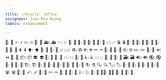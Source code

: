 ```yaml
---

title: :recycle: refine
assignees: Jian-Min Huang
labels: enhancement

---
```


🎨: :art:
⚡️: :zap:
🔥: :fire:
🐛: :bug:
🚑️: :ambulance:
✨: :sparkles:
📝: :memo:
🚀: :rocket:
💄: :lipstick:
🎉: :tada:
✅: :white_check_mark:
🔒️: :lock:
🔐: :closed_lock_with_key:
🔖: :bookmark:
🚨: :rotating_light:
🚧: :construction:
💚: :green_heart:
⬇️: :arrow_down:
⬆️: :arrow_up:
📌: :pushpin:
👷: :construction_worker:
📈: :chart_with_upwards_trend:
♻️: :recycle:
➕: :heavy_plus_sign:
➖: :heavy_minus_sign:
🔧: :wrench:
🔨: :hammer:
🌐: :globe_with_meridians:
✏️: :pencil2:
💩: :poop:
⏪️: :rewind:
🔀: :twisted_rightwards_arrows:
📦️: :package:
👽️: :alien:
🚚: :truck:
📄: :page_facing_up:
💥: :boom:
🍱: :bento:
♿️: :wheelchair:
💡: :bulb:
🍻: :beers:
💬: :speech_balloon:
🗃️: :card_file_box:
🔊: :loud_sound:
🔇: :mute:
👥: :busts_in_silhouette:
🚸: :children_crossing:
🏗️: :building_construction:
📱: :iphone:
🤡: :clown_face:
🥚: :egg:
🙈: :see_no_evil:
📸: :camera_flash:
⚗️: :alembic:
🔍️: :mag:
🏷️: :label:
🌱: :seedling:
🚩: :triangular_flag_on_post:
🥅: :goal_net:
💫: :dizzy:
🗑️: :wastebasket:
🛂: :passport_control:
🩹: :adhesive_bandage:
🧐: :monocle_face:
⚰️: :coffin:
🧪: :test_tube:
👔: :necktie:
🩺: :stethoscope:
🧱: :bricks:
🧑‍💻: :technologist:
💸: :money_with_wings:
🧵: :thread:
